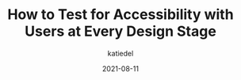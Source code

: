 ---
author: katiedel
date: 2021-08-11
permalink: false
publisher: shopifyux
tags:
  - accessibility
  - testing
target_url: https://ux.shopify.com/how-to-test-for-accessibility-with-users-at-every-design-stage-ec655fed7878
title: How to Test for Accessibility with Users at Every Design Stage
---